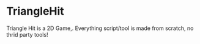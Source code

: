 # TriangleHit
Triangle Hit is a 2D Game,. Everything script/tool is made from scratch, no thrid party tools!
